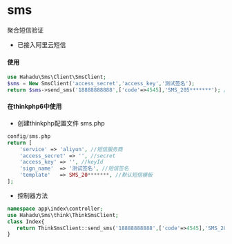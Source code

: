 # sms
聚合短信验证

* 已接入阿里云短信

#### 使用

```php 
use Hahadu\Sms\Client\SmsClient;
$sms = New SmsClient('access_secret','access_key','测试签名');
return $sms->send_sms('18888888888',['code'=>4545],'SMS_205*******'); //array
```

#### 在thinkphp6中使用
* 创建thinkphp配置文件 sms.php
```php
config/sms.php
return [
    'service' => 'aliyun', //短信服务商
    'access_secret' => '', //secret
    'access_key' => '', //keyId
    'sign_name'  => '测试签名', //短信签名
    'template'   => SMS_20*******, //默认短信模板
];

```
* 控制器方法
```php
namespace app\index\controller;
use Hahadu\Sms\think\ThinkSmsClient;
class Index{
   return ThinkSmsClient::send_sms('18888888888',['code'=>4545],'SMS_205*******');
}
```